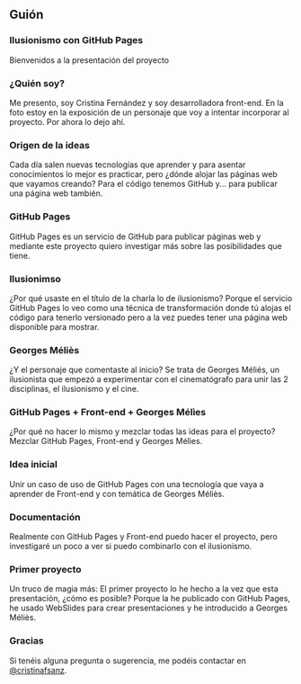 ## Guión

### Ilusionismo con GitHub Pages

Bienvenidos a la presentación del proyecto

### ¿Quién soy?

Me presento, soy Cristina Fernández y soy desarrolladora front-end. En la foto estoy en la exposición de un personaje que voy a intentar incorporar al proyecto. Por ahora lo dejo ahí.

### Origen de la ideas

Cada día salen nuevas tecnologías que aprender y para asentar conocimientos lo mejor es practicar, pero ¿dónde alojar las páginas web que vayamos creando? Para el código tenemos GitHub y... para publicar una página web también.

### GitHub Pages

GitHub Pages es un servicio de GitHub para publicar páginas web y mediante este proyecto quiero investigar más sobre las posibilidades que tiene.

### Ilusionimso

¿Por qué usaste en el título de la charla lo de ilusionismo? Porque el servicio GitHub Pages lo veo como una técnica de transformación donde tú alojas el código para tenerlo versionado pero a la vez puedes tener una página web disponible para mostrar.

### Georges Méliès

¿Y el personaje que comentaste al inicio? Se trata de Georges Méliés, un ilusionista que empezó a experimentar con el cinematógrafo para unir las 2 disciplinas, el ilusionismo y el cine.

### GitHub Pages + Front-end + Georges Mélìes

¿Por qué no hacer lo mismo y mezclar todas las ideas para el proyecto? Mezclar GitHub Pages, Front-end y Georges Mélìes.

### Idea inicial

Unir un caso de uso de GitHub Pages con una tecnología que vaya a aprender de Front-end y con temática de Georges Méliès.

### Documentación

Realmente con GitHub Pages y Front-end puedo hacer el proyecto, pero investigaré un poco a ver si puedo combinarlo con el ilusionismo.

### Primer proyecto

Un truco de magia más: El primer proyecto lo he hecho a la vez que esta presentación, ¿cómo es posible? Porque la he publicado con GitHub Pages, he usado WebSlides para crear presentaciones y he introducido a Georges Méliès.

### Gracias

Si tenéis alguna pregunta o sugerencia, me podéis contactar en <a href="https://twitter.com/cristinafsanz">@cristinafsanz</a>.